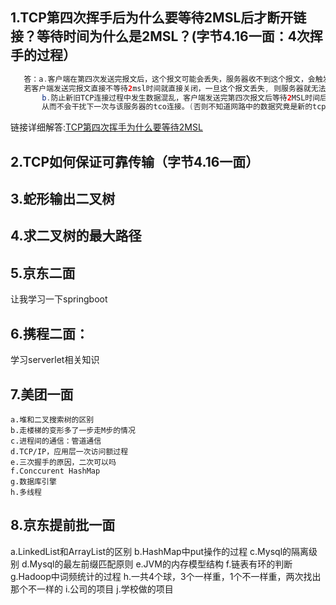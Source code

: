 ## 1.TCP第四次挥手后为什么要等待2MSL后才断开链接？等待时间为什么是2MSL？(字节4.16一面：4次挥手的过程）
```java
   答：a.客户端在第四次发送完报文后，这个报文可能会丢失，服务器收不到这个报文，会触发超时重传机制，客户端会重新传输丢失的报文，
   若客户端发送完报文直接不等待2msl时间就直接关闭，一旦这个报文丢失, 则服务器就无法进入正常的关闭连接状态.
       b.防止新旧TCP连接过程中发生数据混乱，客户端发送完第四次报文后等待2MSL时间后则可以保证本次连接过程中所有的数据都从网络中消失，
       从而不会干扰下一次与该服务器的tco连接。(否则不知道网路中的数据究竟是新的tcp连接还是属于旧的tcp连接的，数据发生了混乱)
   ```
 链接详细解答:[TCP第四次挥手为什么要等待2MSL](https://www.pianshen.com/article/8831718935/)
 
 ## 2.TCP如何保证可靠传输（字节4.16一面）
 
 
 ## 3.蛇形输出二叉树
 
 
 ## 4.求二叉树的最大路径

## 5.京东二面
   让我学习一下springboot
   
## 6.携程二面：
  学习serverlet相关知识
  
## 7.美团一面
    a.堆和二叉搜索树的区别
    b.走楼梯的变形多了一步走M步的情况
    c.进程间的通信：管道通信
    d.TCP/IP，应用层一次访问额过程
    e.三次握手的原因，二次可以吗
    f.Conccurent HashMap
    g.数据库引擎
    h.多线程
    
## 8.京东提前批一面
  a.LinkedList和ArrayList的区别
  b.HashMap中put操作的过程
  c.Mysql的隔离级别
  d.Mysql的最左前缀匹配原则
  e.JVM的内存模型结构
  f.链表有环的判断
  g.Hadoop中词频统计的过程
  h.一共4个球，3个一样重，1个不一样重，两次找出那个不一样的
  i.公司的项目
  j.学校做的项目
  
    
